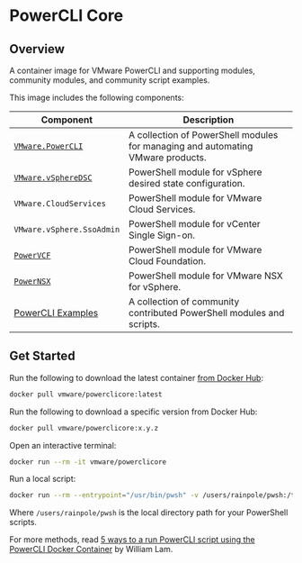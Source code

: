# PowerCLI Core

## Overview

A container image for VMware PowerCLI and supporting modules, community modules, and community script examples.

This image includes the following components:

Component | Description
---------|----------
[`VMware.PowerCLI`][vmware-powercli] | A collection of PowerShell modules for managing and automating VMware products.
[`VMware.vSphereDSC`][vmware-vsphere-dsc] | PowerShell module for vSphere desired state configuration.
`VMware.CloudServices` | PowerShell module for VMware Cloud Services.
`VMware.vSphere.SsoAdmin` | PowerShell module for vCenter Single Sign-on.
[`PowerVCF`][powervcf] | PowerShell module for VMware Cloud Foundation.
[`PowerNSX`][powernsx] | PowerShell module for VMware NSX for vSphere.
[PowerCLI Examples][powercli-examples] | A collection of community contributed PowerShell modules and scripts.

## Get Started

Run the following to download the latest container [from Docker Hub][powerclicore-docker-hub]:

```bash
docker pull vmware/powerclicore:latest
```

Run the following to download a specific version from Docker Hub:

```bash
docker pull vmware/powerclicore:x.y.z
```

Open an interactive terminal:

```bash
docker run --rm -it vmware/powerclicore
```

Run a local script:

```bash
docker run --rm --entrypoint="/usr/bin/pwsh" -v /users/rainpole/pwsh:/tmp/shared tenthirtyam/powerclicore /tmp/shared/example.ps1
```

Where `/users/rainpole/pwsh` is the local directory path for your PowerShell scripts.

For more methods, read [5 ways to a run PowerCLI script using the PowerCLI Docker Container][community-wlam-powerclicore] by William Lam.

[powerclicore-docker-hub]: https://hub.docker.com/r/vmware/powerclicore
[vmware-powercli]: https://developer.vmware.com/web/tool/vmware-powercli
[vmware-vsphere-dsc]: https://github.com/vmware/dscr-for-vmware
[powervcf]: https://vmware.github.io/powershell-module-for-vmware-cloud-foundation
[powernsx]: https://powernsx.github.io
[powercli-examples]: https://github.com/vmware/PowerCLI-Example-Scripts
[community-wlam-powerclicore]: https://williamlam.com/2016/10/5-different-ways-to-run-powercli-script-using-powercli-core-docker-container.html
